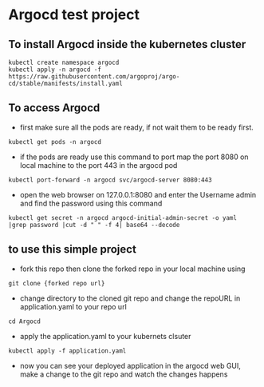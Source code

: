 # Argocd test project
## To install Argocd inside the kubernetes cluster
```
kubectl create namespace argocd
kubectl apply -n argocd -f https://raw.githubusercontent.com/argoproj/argo-cd/stable/manifests/install.yaml
```

## To access Argocd
- first make sure all the pods are ready, if not wait them to be ready first.
```
kubectl get pods -n argocd
```
- if the pods are ready use this command to port map the port 8080 on local machine to the port 443 in the argocd pod
```
kubectl port-forward -n argocd svc/argocd-server 8080:443
```
- open the web browser on 127.0.0.1:8080 and enter the Username admin and find the password using this command
```
kubectl get secret -n argocd argocd-initial-admin-secret -o yaml  |grep password |cut -d " " -f 4| base64 --decode
```

## to use this simple project
- fork this repo then clone the forked repo in your local machine using
```
git clone {forked repo url}
```
- change directory to the cloned git repo and change the repoURL in application.yaml to your repo url
```
cd Argocd
```
- apply the application.yaml to your kubernets clsuter
```
kubectl apply -f application.yaml
```
- now you can see your deployed application in the argocd web GUI, make a change to the git repo and watch the changes happens
